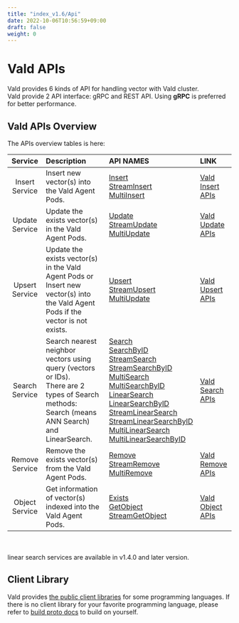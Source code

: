 ```yaml
---
title: "index_v1.6/Api"
date: 2022-10-06T10:56:59+09:00
draft: false
weight: 0
---
```


# Vald APIs

Vald provides 6 kinds of API for handling vector with Vald cluster.<br>
Vald provide 2 API interface: gRPC and REST API.
Using **gRPC** is preferred for better performance.

## Vald APIs Overview

The APIs overview tables is here:

|    Service     | Description                                                                                                                                       | API NAMES                                                                                                                                                                                                                                                                                                                                                                                      | LINK                                 |
| :------------: | :------------------------------------------------------------------------------------------------------------------------------------------------ | :--------------------------------------------------------------------------------------------------------------------------------------------------------------------------------------------------------------------------------------------------------------------------------------------------------------------------------------------------------------------------------------------- | :----------------------------------- |
| Insert Service | Insert new vector(s) into the Vald Agent Pods.                                                                                                    | [Insert](/docs/v1.6/api/insert#insert-rpc)<br>[StreamInsert](/docs/v1.6/api/insert#streaminsert-rpc)<br>[MultiInsert](/docs/v1.6/api/insert#multiinsert-rpc)                                                                                                                                                                                                                                                  | [Vald Insert APIs](/docs/v1.6/api/insert) |
| Update Service | Update the exists vector(s) in the Vald Agent Pods.                                                                                               | [Update](/docs/v1.6/api/update#update-rpc)<br>[StreamUpdate](/docs/v1.6/api/update#streamupdate-rpc)<br>[MultiUpdate](/docs/v1.6/api/update#multiupdate-rpc)                                                                                                                                                                                                                                                  | [Vald Update APIs](/docs/v1.6/api/update) |
| Upsert Service | Update the exists vector(s) in the Vald Agent Pods or Insert new vector(s) into the Vald Agent Pods if the vector is not exists.                  | [Upsert](/docs/v1.6/api/upsert#upsert-rpc)<br>[StreamUpsert](/docs/v1.6/api/upsert#streamupsert-rpc)<br>[MultiUpdate](/docs/v1.6/api/upsert#multiupsert-rpc)                                                                                                                                                                                                                                                  | [Vald Upsert APIs](/docs/v1.6/api/upsert) |
| Search Service | Search nearest neighbor vectors using query (vectors or IDs).<br>There are 2 types of Search methods: Search (means ANN Search) and LinearSearch. | [Search](/docs/v1.6/api/search#search-rpc)<br>[SearchByID](/docs/v1.6/api/search#searchbyid-rpc)<br>[StreamSearch](/docs/v1.6/api/search#streamsearch-rpc)<br>[StreamSearchByID](/docs/v1.6/api/search#streamsearchbyid-rpc)<br>[MultiSearch](/docs/v1.6/api/search#multisearch-rpc)<br>[MultiSearchByID](/docs/v1.6/api/search#multisearchbyid-rpc)<br>[LinearSearch](/docs/v1.6/api/search#linearsearch-rpc)<br>[LinearSearchByID](/docs/v1.6/api/search#linearsearchbyid-rpc)<br>[StreamLinearSearch](/docs/v1.6/api/search#streamlinearsearch-rpc)<br>[StreamLinearSearchByID](/docs/v1.6/api/search#streamlinearsearchbyid-rpc)<br>[MultiLinearSearch](/docs/v1.6/api/search#multilinearsearch-rpc)<br>[MultiLinearSearchByID](/docs/v1.6/api/search#multilinearsearchbyid-rpc)                                                                         | [Vald Search APIs](/docs/v1.6/api/search) |
| Remove Service | Remove the exists vector(s) from the Vald Agent Pods.                                                                                             | [Remove](/docs/v1.6/api/remove#remove-rpc)<br>[StreamRemove](/docs/v1.6/api/remove#streamremove-rpc)<br>[MultiRemove](/docs/v1.6/api/remove#multiremove-rpc)                                                                                                                                                                                                                                                  | [Vald Remove APIs](/docs/v1.6/api/remove) |
| Object Service | Get information of vector(s) indexed into the Vald Agent Pods.                                                                                    | [Exists](/docs/v1.6/api/object#exists-rpc)<br>[GetObject](/docs/v1.6/api/object#getobject-rpc)<br>[StreamGetObject](/docs/v1.6/api/object#streamgetobject-rpc)                                                                                                                                                                                                                                                | [Vald Object APIs](/docs/v1.6/api/object) |

<br>
<br>
<div class="notice">
linear search services are available in v1.4.0 and later version.
</div>

## Client Library

Vald provides [the public client libraries](/docs/v1.6/user-guides/sdks) for some programming languages.
If there is no client library for your favorite programming language, please refer to [build proto docs](/docs/v1.6/api/build_proto) to build on yourself.
